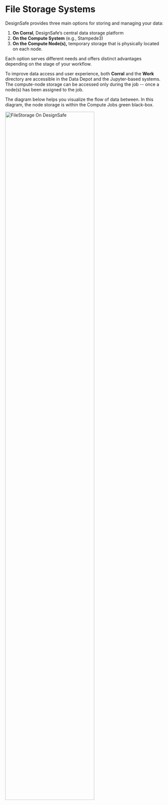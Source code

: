 # File Storage Systems
DesignSafe provides three main options for storing and managing your data:

1. **On Corral**, DesignSafe’s central data storage platform
2. **On the Compute System** (e.g., Stampede3)
3. **On the Compute Node(s),** temporary storage that is physically located on each node.

Each option serves different needs and offers distinct advantages depending on the stage of your workflow.

To improve data access and user experience, both **Corral** and the **Work** directory are accessible in the Data Depot and the Jupyter-based systems. The compute-node storage can be accessed only during the job -- once a node(s) has been assigned to the job.

The diagram below helps you visualize the flow of data between. In this diagram, the node storage is within the Compute Jobs  green black-box.


<img src="../../_images/FileStorageOnDesignSafe.png" alt="FileStorage On DesignSafe" width="75%" />


